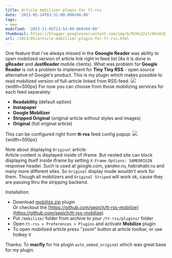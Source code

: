 ```yaml
---
title: Article mobilizer plugin for tt-rss
date: '2013-05-24T03:32:00.000+04:00'
tags:
- www
modified: '2013-11-05T23:54:09.869+04:00'
thumbnail: https://blogger.googleusercontent.com/img/b/R29vZ2xl/AVvXsEj1hyhCqtgGTJDLq-cH2x4sITPngiD3WV4R56blgaNjgWJiowd4x4nToQEgUoCPqcftDCUzm4_Se7jnFx9pXfiRLWGJqlwKnsqFX_x3XpYdtqYZmWoyyN7vWsyAvBCRM4EMKa4EK3IYcJgj/s72-c/2.jpg
url: /2013/05/article-mobilizer-plugin-for-tt-rss.html
---
```

One feature that i've always missed in the **Gooogle Reader** was ability to open mobilized version of article link right in feed list (As it is done in **gReader** and **JustReader** mobile clients). What was problem for **Google Reader** is not a problem to implement for **Tiny Tiny RSS** - open source alternative of Google's product. This is my plugin which makes possible to read mobilized version of full-article linked from RSS-feed.
![](/assets/img/2013/mob1.jpg)
{width=500px}
For now you can choose from those mobilizing services for each feed separately:
- **Readability** (default option)
- **Instapaper**
- **Google Mobilizer**
- **Stripped Original** (original article without styles and images)
- **Original** (full original article)


This can be configured right from **tt-rss** feed config popup:
![](/assets/img/2013/mob2.jpg)
{width=500px}

Note about displaying `Original` article:  
Article content is displayed inside of iframe. But nested site can block displaying itself inside iframe by setting `X-Frame-Options: SAMEORIGIN` response header. Such is used at google.com, yandex.ru, habrahabr.ru and many more different sites. So `Original` display mode wouldn't work for them. Though all mobilizers and `Original Striped` will work ok, cause they are passing thru the stripping backend.

Installation:
- Download [mobilize.zip](http://i.sepa.spb.ru/_/mele/mobilize.zip) plugin  
Or checkout the [https://github.com/sepich/tt-rss-mobilize](https://github.com/sepich/tt-rss-mobilize)
- Put `/mobilize/` folder from archive to your `/tt-rss/plugins/` folder
- Open `tt-rss > Preferences > Plugins` and activate **Mobilize** plugin
- To open mobilized article press "zoom" button at article toolbar, or use hotkey <kbd>V</kbd>

Thanks:
To **macfly** for his plugin `auto_embed_original` which was great base for my plugin.
